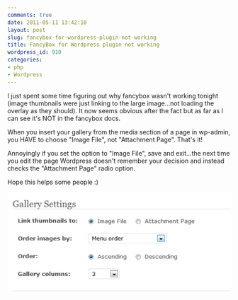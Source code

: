 ```yaml
---
comments: true
date: 2011-05-11 13:42:10
layout: post
slug: fancybox-for-wordpress-plugin-not-working
title: FancyBox for Wordpress plugin not working
wordpress_id: 910
categories:
- php
- Wordpress
---
```


I just spent some time figuring out why fancybox wasn't working tonight (image thumbnails were just linking to the large image...not loading the overlay as they should). It now seems obvious after the fact but as far as I can see it's NOT in the fancybox docs.

When you insert your gallery from the media section of a page in wp-admin, you HAVE to choose "Image File", not "Attachment Page". That's it!

Annoyingly if you set the option to "Image File", save and exit...the next time you edit the page Wordpress doesn't remember your decision and instead checks the "Attachment Page" radio option.

Hope this helps some people :)

![wordpress gallery settings](/images/uploads/2011/05/gallery_settings.jpg)
